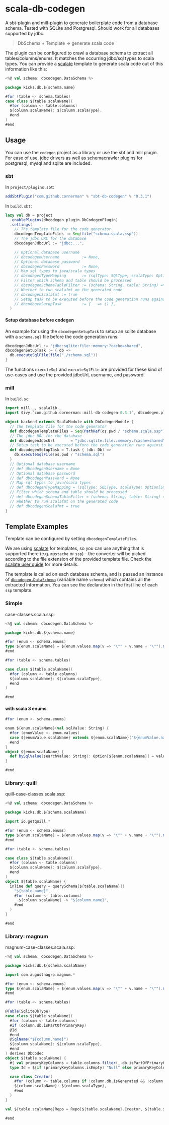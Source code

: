 # scala-db-codegen

A sbt-plugin and mill-plugin to generate boilerplate code from a database schema. Tested with SQLite and Postgresql. Should work for all databases supported by jdbc.

> DbSchema + Template => generate scala code

The plugin can be configured to crawl a database schema to extract all tables/columns/enums. It matches the occurring jdbc/sql types to scala types.
You can provide a [scalate](https://scalate.github.io/scalate/) template to generate scala code out of this information like this:
```scala
<%@ val schema: dbcodegen.DataSchema %>

package kicks.db.${schema.name}

#for (table <- schema.tables)
case class ${table.scalaName}(
  #for (column <- table.columns)
  ${column.scalaName}: ${column.scalaType},
  #end
)
#end
```


## Usage

You can use the `codegen` project as a library or use the sbt and mill plugin.
For ease of use, jdbc drivers as well as schemacrawler plugins for postgresql, mysql and sqlite are included.

### sbt

In `project/plugins.sbt`:
```sbt
addSbtPlugin("com.github.cornerman" % "sbt-db-codegen" % "0.3.1")
```

In `build.sbt`:
```sbt
lazy val db = project
  .enablePlugins(dbcodegen.plugin.DbCodegenPlugin)
  .settings(
    // The template file for the code generator
    dbcodegenTemplateFiles := Seq(file("schema.scala.ssp"))
    // The jdbc URL for the database
    dbcodegenJdbcUrl := "jdbc:...",

    // Optional database username
    // dbcodegenUsername          := None,
    // Optional database password
    // dbcodegenPassword          := None,
    // Map sql types to java/scala types
    // dbcodegenTypeMapping       := (sqlType: SQLType, scalaType: Option[String]) => scalaType,
    // Filter which schema and table should be processed
    // dbcodegenSchemaTableFilter := (schema: String, table: String) => true
    // Whether to run scalafmt on the generated code
    // dbcodegenScalafmt := true
    // Setup task to be executed before the code generation runs against the database
    // dbcodegenSetupTask         := { _ => () },
  )
```

#### Setup database before codegen

An example for using the `dbcodegenSetupTask` to setup an sqlite database with a `schema.sql` file before the code generation runs:
```sbt
dbcodegenJdbcUrl := "jdbc:sqlite:file::memory:?cache=shared",
dbcodegenSetupTask := { db =>
  db.executeSqlFile(file("./schema.sql"))
}
```

The functions `executeSql` and `executeSqlFile` are provided for these kind of use-cases and use the provided jdbcUrl, username, and password.


### mill

In `build.sc`:
```scala
import mill._, scalalib._
import $ivy.`com.github.cornerman::mill-db-codegen:0.3.1`, dbcodegen.plugin._

object backend extends ScalaModule with DbCodegenModule {
  // The template file for the code generator
  def dbcodegenTemplateFiles = Seq(PathRef(os.pwd / "schema.scala.ssp"))
  // The jdbc URL for the database
  def dbcodegenJdbcUrl       = "jdbc:sqlite:file::memory:?cache=shared"
  // Setup task to be executed before the code generation runs against the database
  def dbcodegenSetupTask = T.task { (db: Db) =>
    db.executeSqlFile(os.pwd / "schema.sql")
  }
  // Optional database username
  // def dbcodegenUsername = None
  // Optional database password
  // def dbcodegenPassword = None
  // Map sql types to java/scala types
  // def dbcodegenTypeMapping = (sqlType: SQLType, scalaType: Option[String]) => scalaType
  // Filter which schema and table should be processed
  // def dbcodegenSchemaTableFilter = (schema: String, table: String) => true
  // Whether to run scalafmt on the generated code
  // def dbcodegenScalafmt = true
}
```

## Template Examples

Template can be configured by setting `dbcodegenTemplateFiles`.

We are using [scalate](https://scalate.github.io/scalate/) for templates, so you can use anything that is supported there (e.g. `mustache` or `ssp`) - the converter will be picked according to the file extension of the provided template file. Check the [scalate user guide](https://scalate.github.io/scalate/documentation/user-guide.html) for more details.

The template is called on each database schema, and is passed an instance of [`dbcodegen.DataSchema`](codegen/src/main/scala/dbcodegen/DataSchema.scala) (variable name `schema`) which contains all the extracted information.
You can see the declaration in the first line of each `ssp` template.

### Simple

case-classes.scala.ssp:
```scala
<%@ val schema: dbcodegen.DataSchema %>

package kicks.db.${schema.name}

#for (enum <- schema.enums)
type ${enum.scalaName} = ${enum.values.map(v => "\"" + v.name + "\"").mkString(" | ")}
#end

#for (table <- schema.tables)

case class ${table.scalaName}(
  #for (column <- table.columns)
  ${column.scalaName}: ${column.scalaType},
  #end
)

#end
```

#### with scala 3 enums

```scala
#for (enum <- schema.enums)

enum ${enum.scalaName}(val sqlValue: String) {
  #for (enumValue <- enum.values)
  case ${enumValue.scalaName} extends ${enum.scalaName}("${enumValue.name}")
  #end
}
object ${enum.scalaName} {
  def bySqlValue(searchValue: String): Option[${enum.scalaName}] = values.find(_.sqlValue == searchValue)
}

#end
```

### Library: quill

quill-case-classes.scala.ssp:
```scala
<%@ val schema: dbcodegen.DataSchema %>

package kicks.db.${schema.scalaName}

import io.getquill.*

#for (enum <- schema.enums)
type ${enum.scalaName} = ${enum.values.map(v => "\"" + v.name + "\"").mkString(" | ")}
#end

#for (table <- schema.tables)

case class ${table.scalaName}(
  #for (column <- table.columns)
  ${column.scalaName}: ${column.scalaType},
  #end
)
object ${table.scalaName} {
  inline def query = querySchema[${table.scalaName}](
    "${table.name}",
    #for (column <- table.columns)
    _.${column.scalaName} -> "${column.name}",
    #end
  )
}

#end
```

### Library: magnum

magnum-case-classes.scala.ssp:
```scala
<%@ val schema: dbcodegen.DataSchema %>

package kicks.db.${schema.scalaName}

import com.augustnagro.magnum.*

#for (enum <- schema.enums)
type ${enum.scalaName} = ${enum.values.map(v => "\"" + v.name + "\"").mkString(" | ")}
#end

#for (table <- schema.tables)

@Table(SqliteDbType)
case class ${table.scalaName}(
  #for (column <- table.columns)
  #if (column.db.isPartOfPrimaryKey)
  @Id
  #end
  @SqlName("${column.name}")
  ${column.scalaName}: ${column.scalaType},
  #end
) derives DbCodec
object ${table.scalaName} {
  #{ val primaryKeyColumns = table.columns.filter(_.db.isPartOfPrimaryKey)}#
  type Id = ${if (primaryKeyColumns.isEmpty) "Null" else primaryKeyColumns.map(_.scalaType).mkString("(", ", ", ")")}

  case class Creator(
    #for (column <- table.columns if !column.db.isGenerated && !column.db.hasDefaultValue && !column.db.isAutoIncremented)
    ${column.scalaName}: ${column.scalaType},
    #end
  )
}

val ${table.scalaName}Repo = Repo[${table.scalaName}.Creator, ${table.scalaName}, ${table.scalaName}.Id]

#end
```
